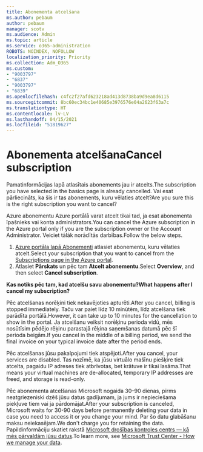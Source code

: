 ```yaml
---
title: Abonementa atcelšana
ms.author: pebaum
author: pebaum
manager: scotv
ms.audience: Admin
ms.topic: article
ms.service: o365-administration
ROBOTS: NOINDEX, NOFOLLOW
localization_priority: Priority
ms.collection: Adm_O365
ms.custom:
- "9003797"
- "6837"
- "9003797"
- "6839"
ms.openlocfilehash: c4fc2f27afd623218ad413d8738ba9d9ea8d6115
ms.sourcegitcommit: 8bc60ec34bc1e40685e3976576e04a2623f63a7c
ms.translationtype: HT
ms.contentlocale: lv-LV
ms.lasthandoff: 04/15/2021
ms.locfileid: "51819627"
---
```

# <a name="cancel-subscription"></a><span data-ttu-id="b98b0-102">Abonementa atcelšana</span><span class="sxs-lookup"><span data-stu-id="b98b0-102">Cancel subscription</span></span>

<span data-ttu-id="b98b0-103">Pamatinformācijas lapā atlasītais abonements jau ir atcelts.</span><span class="sxs-lookup"><span data-stu-id="b98b0-103">The subscription you have selected in the basics page is already cancelled.</span></span> <span data-ttu-id="b98b0-104">Vai esat pārliecināts, ka šis ir tas abonements, kuru vēlaties atcelt?</span><span class="sxs-lookup"><span data-stu-id="b98b0-104">Are you sure this is the right subscription you want to cancel?</span></span>

<span data-ttu-id="b98b0-105">Azure abonementu Azure portālā varat atcelt tikai tad, ja esat abonementa īpašnieks vai konta administrators.</span><span class="sxs-lookup"><span data-stu-id="b98b0-105">You can cancel the Azure subscription in the Azure portal only if you are the subscription owner or the Account Administrator.</span></span> <span data-ttu-id="b98b0-106">Veiciet tālāk norādītās darbības.</span><span class="sxs-lookup"><span data-stu-id="b98b0-106">Follow the below steps.</span></span>

1. <span data-ttu-id="b98b0-107">[Azure portāla lapā Abonementi](https://ms.portal.azure.com/#blade/Microsoft_Azure_Billing/SubscriptionsBlade) atlasiet abonementu, kuru vēlaties atcelt.</span><span class="sxs-lookup"><span data-stu-id="b98b0-107">Select your subscription that you want to cancel from the [Subscriptions page in the Azure portal](https://ms.portal.azure.com/#blade/Microsoft_Azure_Billing/SubscriptionsBlade).</span></span>
2. <span data-ttu-id="b98b0-108">Atlasiet **Pārskats** un pēc tam **Atcelt abonementu**.</span><span class="sxs-lookup"><span data-stu-id="b98b0-108">Select **Overview**, and then select **Cancel subscription**.</span></span>

<span data-ttu-id="b98b0-109">**Kas notiks pēc tam, kad atcelšu savu abonementu?**</span><span class="sxs-lookup"><span data-stu-id="b98b0-109">**What happens after I cancel my subscription?**</span></span>

<span data-ttu-id="b98b0-110">Pēc atcelšanas norēķini tiek nekavējoties apturēti.</span><span class="sxs-lookup"><span data-stu-id="b98b0-110">After you cancel, billing is stopped immediately.</span></span> <span data-ttu-id="b98b0-111">Taču var paiet līdz 10 minūtēm, līdz atcelšana tiek parādīta portālā.</span><span class="sxs-lookup"><span data-stu-id="b98b0-111">However, it can take up to 10 minutes for the cancellation to show in the portal.</span></span> <span data-ttu-id="b98b0-112">Ja atcelšanu veiksit norēķinu perioda vidū, mēs nosūtīsim pēdējo rēķinu parastajā rēķina saņemšanas datumā pēc šī perioda beigām.</span><span class="sxs-lookup"><span data-stu-id="b98b0-112">If you cancel in the middle of a billing period, we send the final invoice on your typical invoice date after the period ends.</span></span>

<span data-ttu-id="b98b0-113">Pēc atcelšanas jūsu pakalpojumi tiek atspējoti.</span><span class="sxs-lookup"><span data-stu-id="b98b0-113">After you cancel, your services are disabled.</span></span> <span data-ttu-id="b98b0-114">Tas nozīmē, ka jūsu virtuālo mašīnu piešķire tiek atcelta, pagaidu IP adreses tiek atbrīvotas, bet krātuve ir tikai lasāma.</span><span class="sxs-lookup"><span data-stu-id="b98b0-114">That means your virtual machines are de-allocated, temporary IP addresses are freed, and storage is read-only.</span></span>

<span data-ttu-id="b98b0-115">Pēc abonementa atcelšanas Microsoft nogaida 30–90 dienas, pirms neatgriezeniski dzēš jūsu datus gadījumam, ja jums ir nepieciešama piekļuve tiem vai ja pārdomājat.</span><span class="sxs-lookup"><span data-stu-id="b98b0-115">After your subscription is canceled, Microsoft waits for 30-90 days before permanently deleting your data in case you need to access it or you change your mind.</span></span> <span data-ttu-id="b98b0-116">Par šo datu glabāšanu maksu neiekasējam.</span><span class="sxs-lookup"><span data-stu-id="b98b0-116">We don't charge you for retaining the data.</span></span> <span data-ttu-id="b98b0-117">Papildinformāciju skatiet rakstā [Microsoft drošības kontroles centrs — kā mēs pārvaldām jūsu datus](https://www.microsoft.com/trust-center/privacy/data-management#leave).</span><span class="sxs-lookup"><span data-stu-id="b98b0-117">To learn more, see [Microsoft Trust Center - How we manage your data](https://www.microsoft.com/trust-center/privacy/data-management#leave).</span></span>

